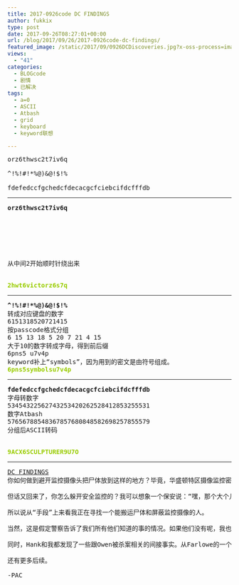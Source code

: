 ```yaml
---
title: 2017-0926code DC FINDINGS
author: fukkix
type: post
date: 2017-09-26T08:27:01+00:00
url: /blog/2017/09/26/2017-0926code-dc-findings/
featured_image: /static/2017/09/0926DCDiscoveries.jpg?x-oss-process=image/resize,m_fill,w_700,h_220
views:
  - "41"
categories:
  - BLOGcode
  - 剧情
  - 已解决
tags:
  - a=0
  - ASCII
  - Atbash
  - grid
  - keyboard
  - keyword联想

---
```

<pre>orz6thwsc2t7iv6q

^!%!#!*%@)&amp;@!$!%

fdefedccfgchedcfdecacgcfciebcifdcfffdb
<!--more--></pre>

* * *

<pre><strong>orz6thwsc2t7iv6q
</strong>


<table border="0" cellpading="0" cellspacing="0"   >
  
  	
  
</table>

从中间2开始顺时针绕出来

<strong>
<span style="color: #99cc00;">2hwt6victorz6s7q</span></strong></pre>

* * *

<pre><strong>^!%!#!*%@)&@!$!%
</strong>转成对应键盘的数字
6151318520721415
按passcode格式分组
6 15 13 18 5 20 7 21 4 15
大于10的数字转成字母，得到前后缀
6pns5 u7v4p
keyword补上“symbols”，因为用到的密文是由符号组成。
<span style="color: #99cc00;"><strong>6pns5symbolsu7v4p</strong></span></pre>

* * *

<pre><strong>fdefedccfgchedcfdecacgcfciebcifdcfffdb
</strong>字母转数字
53454322562743253420262528412853255531
数字Atbash
57656788548367857680848582698257855579
分组后ASCII转码
<!--StartFragment -->

<span style="color: #99cc00;"><strong>9ACX6SCULPTURER9U7O</strong></span></pre>

* * *

<pre><a href="http://investigate.ingress.com/2017/09/26/dc-findings/">DC FINDINGS
</a>你如何做到避开监控摄像头把尸体放到这样的地方？毕竟，华盛顿特区摄像监控密布，搬运个像Ken Owen那么大的人可不容易（一些描述里说他身高超过6英寸，略低于200磅#大概是1米8以上，90公斤左右）这不是个简单的事。如果我们选用“刺客运送尸体”的版本，就得假设这个刺客身强体壮或者有他人协助。

但话又回来了，你怎么躲开安全监控的？我可以想象一个保安说：“嘿，那个大个儿扛个另一个大块头干嘛呢？”他的老板答：“可能喝多了吧。”这并不合理。当然尸体也可能是被直升机或无人机放到那的。或者更有可能的是，有人“弄瞎”了现场的摄像头，但这需要点“能耐”——正是我们那些嫌疑人们可能拥有的能力。迅速黑入设备，放下尸体，重新打开监控。标准流程。

所以说从“手段”上来看我正在寻找一个能搬运尸体和屏蔽监控摄像的人。

当然，这是假定警察告诉了我们所有他们知道的事的情况。如果他们没有呢，我也不会干坐着屏息等待。

同时，Hank和我都发现了一些跟Owen被杀案相关的间接事实。从Farlowe的一个来电，到该地区出现一名女特工的传言，到有人在上海目击到Akira——所有事情都有联系。问题是弄清楚如何连上的。

还有更多后续。

-PAC</pre>